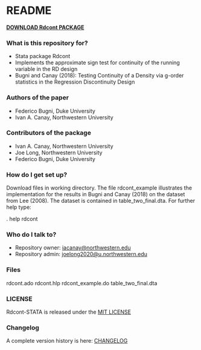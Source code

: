 # README #

[**DOWNLOAD Rdcont PACKAGE**](https://bitbucket.org/iacanay/rdcont-stata/get/HEAD.zip)

### What is this repository for? ###

* Stata package Rdcont
* Implements the approximate sign test for continuity of the running variable in the RD design
* Bugni and Canay (2018): Testing Continuity of a Density via g-order statistics in the Regression Discontinuity Design

### Authors of the paper ###
* Federico Bugni, Duke University 
* Ivan A. Canay, Northwestern University

### Contributors of the package ###
* Ivan A. Canay, Northwestern University
* Joe Long, Northwestern University
* Federico Bugni, Duke University 

### How do I get set up? ###

 Download files in working directory. The file rdcont_example illustrates the implementation 
 for the results in Bugni and Canay (2018) on the dataset from Lee (2008). 
 The dataset is contained in table_two_final.dta. For further help type: 

 . help rdcont

 
### Who do I talk to? ###

* Repository owner: <iacanay@northwestern.edu>
* Repository admin: <joelong2020@u.northwestern.edu>

### Files ###

rdcont.ado
rdcont.hlp
rdcont_example.do
table_two_final.dta

### LICENSE

Rdcont-STATA is released under the [MIT LICENSE](https://bitbucket.org/iacanay/rdcont-stata/raw/master/LICENSE)

### Changelog 

A complete version history is here: [CHANGELOG](https://bitbucket.org/iacanay/rdcont-stata/wiki/Home)